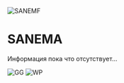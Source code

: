 ![SANEMF](https://github.com/SANEMA-64/demo-repository/actions/workflows/auto-assign.yml/badge.svg)


# SANEMA
Информация пока что отсутствует...


![GG](https://github.com/SANEMA-64/demo-repository/actions/workflows/proof-html.yml/badge.svg) ![WP](https://github.com/SANEMA-64/demo-repository/actions/workflows/proof-html.yml/badge.svg)
